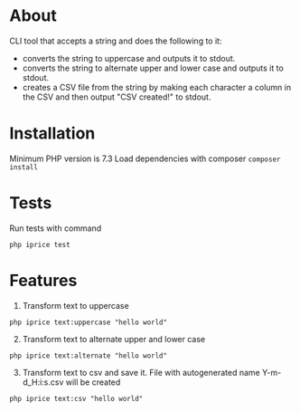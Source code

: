 # About
CLI tool that accepts a string and does the following to it:
- converts the string to uppercase and outputs it to stdout.
- converts the string to alternate upper and lower case and outputs it to stdout.
- creates a CSV file from the string by making each character a column in the CSV and then output
  "CSV created!" to stdout.

# Installation
Minimum PHP version is 7.3
Load dependencies with composer
```composer install```

# Tests
Run tests with command
```
php iprice test 
```

# Features
1. Transform text to uppercase
```
php iprice text:uppercase "hello world"
```
2. Transform text to alternate upper and lower case
```
php iprice text:alternate "hello world"
```
3. Transform text to csv and save it. File with autogenerated name Y-m-d_H:i:s.csv will be created
```
php iprice text:csv "hello world"
```

